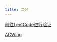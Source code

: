 ```yaml
---
title: 二分
---
```


[前往LeetCode进行验证](https://leetcode-cn.com/problems/binary-search/)

[ACWing](https://www.acwing.com/problem/content/791/)